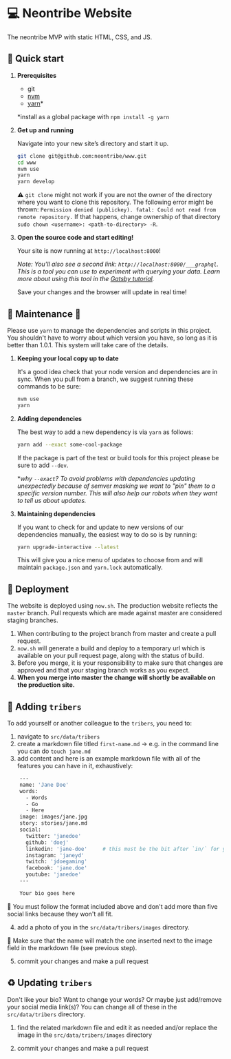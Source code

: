 # :computer: Neontribe Website

The neontribe MVP with static HTML, CSS, and JS. 

## :checkered_flag: Quick start

1.  **Prerequisites**

    - git
    - [nvm](https://github.com/creationix/nvm)
    - [yarn](https://github.com/yarnpkg/yarn)*

    *install as a global package with `npm install -g yarn`

1.  **Get up and running**

    Navigate into your new site’s directory and start it up.

    ```sh
    git clone git@github.com:neontribe/www.git
    cd www
    nvm use
    yarn
    yarn develop
    ```

    :warning: `git clone` might not work if you are not the owner of the directory where you want to clone this repository. The following error might be thrown: `Permission denied (publickey). fatal: Could not read from remote repository.` If that happens, change ownership of that directory `sudo chown <username>: <path-to-directory> -R`.

1.  **Open the source code and start editing!**

    Your site is now running at `http://localhost:8000`!

    _Note: You'll also see a second link: `http://localhost:8000/___graphql`. This is a tool you can use to experiment with querying your data. Learn more about using this tool in the [Gatsby tutorial](https://www.gatsbyjs.org/tutorial/part-five/#introducing-graphiql)._

    Save your changes and the browser will update in real time!

## :wrench: Maintenance :construction:

Please use `yarn` to manage the dependencies and scripts in this project. You shouldn't have to worry about which version you have, so long as it is better than 1.0.1. This system will take care of the details.

1. **Keeping your local copy up to date**

   It's a good idea check that your node version and dependencies are in sync. When you pull from a branch, we suggest running these commands to be sure:

   ```sh
   nvm use
   yarn
   ```

1. **Adding dependencies**

   The best way to add a new dependency is via `yarn` as follows:

   ```sh
   yarn add --exact some-cool-package
   ```

   If the package is part of the test or build tools for this project please be sure to add `--dev`.

   \*_why `--exact`? To avoid problems with dependencies updating unexpectedly because of semver masking we want to "pin" them to a specific version number. This will also help our robots when they want to tell us about updates._

1. **Maintaining dependencies**

   If you want to check for and update to new versions of our dependencies manually, the easiest way to do so is by running:

   ```sh
   yarn upgrade-interactive --latest
   ```

   This will give you a nice menu of updates to choose from and will maintain `package.json` and `yarn.lock` automatically.

## :rocket: Deployment

The website is deployed using `now.sh`. The production website reflects the `master` branch. Pull requests which are made against master are considered staging branches.

1. When contributing to the project branch from master and create a pull request.
2. `now.sh` will generate a build and deploy to a temporary url which is available on your pull request page, along with the status of build.
3. Before you merge, it is your responsibility to make sure that changes are approved and that your staging branch works as you expect.
4. **When you merge into master the change will shortly be available on the production site.**

## :construction_worker: Adding `tribers`

To add yourself or another colleague to the `tribers`, you need to: 

1. navigate to `src/data/tribers`
2. create a markdown file titled `first-name.md` -> e.g. in the command line you can do `touch jane.md`
3. add content and here is an example markdown file with all of the features you can have in it, exhaustively:

```sh
    ---
    name: 'Jane Doe'
    words:
      - Words
      - Go
      - Here
    image: images/jane.jpg
    story: stories/jane.md
    social:
      twitter: 'janedoe'
      github: 'doej'
      linkedin: 'jane-doe'     # this must be the bit after `in/` for your public linkedin profile URL
      instagram: 'janeyd'
      twitch: 'jdoegaming'
      facebook: 'jane.doe'
      youtube: 'janedoe'
    ---

    Your bio goes here
```
:rotating_light: You must follow the format included above and don't add more than five social links because they won't all fit.

4. add a photo of you in the `src/data/tribers/images` directory.

:triangular_flag_on_post: Make sure that the name will match the one inserted next to the image field in the markdown file (see previous step).

5. commit your changes and make a pull request

## :recycle: Updating `tribers`

Don't like your bio? Want to change your words? Or maybe just add/remove your social media link(s)? You can change all of these in the `src/data/tribers` directory.

1. find the related markdown file and edit it as needed and/or replace the image in the `src/data/tribers/images` directory

2. commit your changes and make a pull request
